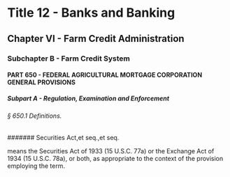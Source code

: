 
# Title 12 - Banks and Banking
## Chapter VI - Farm Credit Administration
### Subchapter B - Farm Credit System
#### PART 650 - FEDERAL AGRICULTURAL MORTGAGE CORPORATION GENERAL PROVISIONS
##### Subpart A - Regulation, Examination and Enforcement
###### § 650.1 Definitions.
####### Securities Act,et seq.,et seq.

means the Securities Act of 1933 (15 U.S.C. 77a) or the Exchange Act of 1934 (15 U.S.C. 78a), or both, as appropriate to the context of the provision employing the term.
